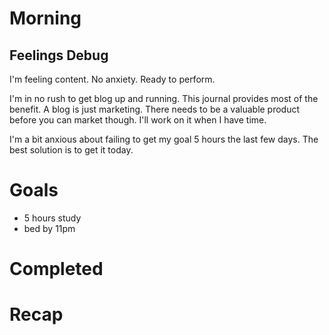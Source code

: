 # Morning
## Feelings Debug
I'm feeling content. No anxiety. Ready to perform. 

I'm in no rush to get blog up and running. This journal provides most of the benefit. A blog is just marketing. There needs to be a valuable product before you can market though. I'll work on it when I have time.

I'm a bit anxious about failing to get my goal 5 hours the last few days. The best solution is to get it today.
# Goals
- 5 hours study
- bed by 11pm
# Completed
# Recap
